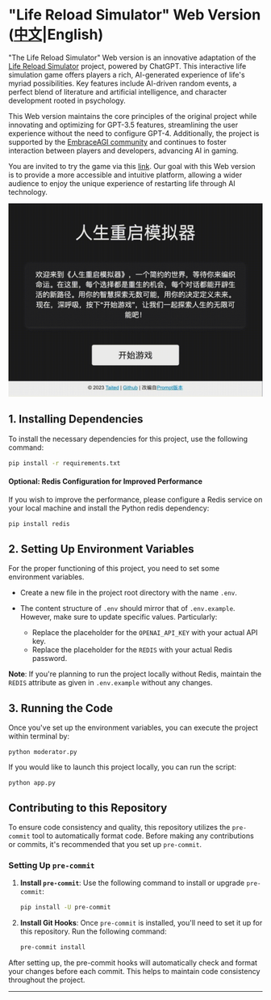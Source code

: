 # "Life Reload Simulator" Web Version ([中文](./README.md)|English)

"The Life Reload Simulator" Web version is an innovative adaptation of the [Life Reload Simulator](https://github.com/EmbraceAGI/LifeReloaded) project, powered by ChatGPT. This interactive life simulation game offers players a rich, AI-generated experience of life's myriad possibilities. Key features include AI-driven random events, a perfect blend of literature and artificial intelligence, and character development rooted in psychology.

This Web version maintains the core principles of the original project while innovating and optimizing for GPT-3.5 features, streamlining the user experience without the need to configure GPT-4. Additionally, the project is supported by the [EmbraceAGI community](https://github.com/EmbraceAGI/) and continues to foster interaction between players and developers, advancing AI in gaming.

You are invited to try the game via this [link](https://sun-zhengwt.com/life-reload/). Our goal with this Web version is to provide a more accessible and intuitive platform, allowing a wider audience to enjoy the unique experience of restarting life through AI technology.

![Life-Reload Simulator Picture](static/Life-Reload.gif)

## 1. Installing Dependencies

To install the necessary dependencies for this project, use the following command:

```bash
pip install -r requirements.txt
```

#### Optional: Redis Configuration for Improved Performance

If you wish to improve the performance, please configure a Redis service on your local machine and install the Python redis dependency:

```bash
pip install redis
```

## 2. Setting Up Environment Variables

For the proper functioning of this project, you need to set some environment variables.

- Create a new file in the project root directory with the name `.env`.

- The content structure of `.env` should mirror that of `.env.example`. However, make sure to update specific values. Particularly:

  - Replace the placeholder for the `OPENAI_API_KEY` with your actual API key.
  - Replace the placeholder for the `REDIS` with your actual Redis password.

**Note**: If you're planning to run the project locally without Redis, maintain the `REDIS` attribute as given in `.env.example` without any changes.

## 3. Running the Code

Once you've set up the environment variables, you can execute the project within terminal by:

```
python moderator.py
```

If you would like to launch this project locally, you can run the script:

```
python app.py
```

## Contributing to this Repository

To ensure code consistency and quality, this repository utilizes the `pre-commit` tool to automatically format code. Before making any contributions or commits, it's recommended that you set up `pre-commit`.

### Setting Up `pre-commit`

1. **Install `pre-commit`**: Use the following command to install or upgrade `pre-commit`:

   ```bash
   pip install -U pre-commit
   ```

2. **Install Git Hooks**: Once `pre-commit` is installed, you'll need to set it up for this repository. Run the following command:

   ```bash
   pre-commit install
   ```

After setting up, the pre-commit hooks will automatically check and format your changes before each commit. This helps to maintain code consistency throughout the project.

______________________________________________________________________
